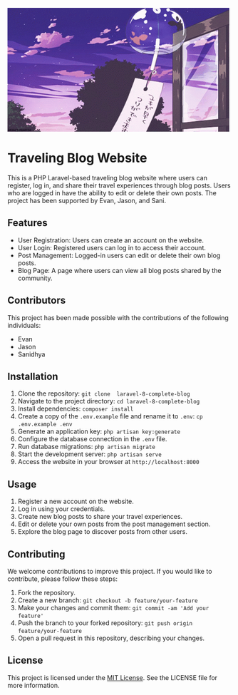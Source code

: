![giphy](https://raw.githubusercontent.com/Sanid1707/Laravel-ProjectCA2/main/public/images/readme.gif)
# Traveling Blog Website

This is a PHP Laravel-based traveling blog website where users can register, log in, and share their travel experiences through blog posts. Users who are logged in have the ability to edit or delete their own posts. The project has been supported by Evan, Jason, and Sani.

## Features
- User Registration: Users can create an account on the website.
- User Login: Registered users can log in to access their account.
- Post Management: Logged-in users can edit or delete their own blog posts.
- Blog Page: A page where users can view all blog posts shared by the community.

## Contributors
This project has been made possible with the contributions of the following individuals:
<br>
- Evan<br>
- Jason<br>
- Sanidhya<br>

## Installation
1. Clone the repository: `git clone 
laravel-8-complete-blog`
2. Navigate to the project directory: `cd laravel-8-complete-blog`
3. Install dependencies: `composer install`
4. Create a copy of the `.env.example` file and rename it to `.env`: `cp .env.example .env`
5. Generate an application key: `php artisan key:generate`
6. Configure the database connection in the `.env` file.
7. Run database migrations: `php artisan migrate`
8. Start the development server: `php artisan serve`
9. Access the website in your browser at `http://localhost:8000`

## Usage
1. Register a new account on the website.
2. Log in using your credentials.
3. Create new blog posts to share your travel experiences.
4. Edit or delete your own posts from the post management section.
5. Explore the blog page to discover posts from other users.

## Contributing
We welcome contributions to improve this project. If you would like to contribute, please follow these steps:

1. Fork the repository.
2. Create a new branch: `git checkout -b feature/your-feature`
3. Make your changes and commit them: `git commit -am 'Add your feature'`
4. Push the branch to your forked repository: `git push origin feature/your-feature`
5. Open a pull request in this repository, describing your changes.

## License
This project is licensed under the [MIT License](https://opensource.org/licenses/MIT). See the LICENSE file for more information.
